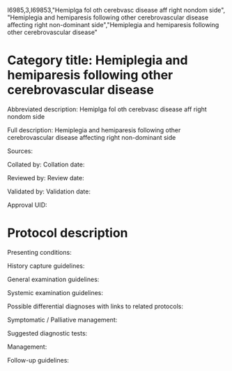 I6985,3,I69853,"Hemiplga fol oth cerebvasc disease aff right nondom side", "Hemiplegia and hemiparesis following other cerebrovascular disease affecting right non-dominant side","Hemiplegia and hemiparesis following other cerebrovascular disease"
# Category title: Hemiplegia and hemiparesis following other cerebrovascular disease

Abbreviated description: Hemiplga fol oth cerebvasc disease aff right nondom side

Full description: Hemiplegia and hemiparesis following other cerebrovascular disease affecting right non-dominant side

Sources:

Collated by:
Collation date:

Reviewed by:
Review date:

Validated by:
Validation date:

Approval UID:

# Protocol description

Presenting conditions:

History capture guidelines:

General examination guidelines:

Systemic examination guidelines:

Possible differential diagnoses with links to related protocols:

Symptomatic / Palliative management:

Suggested diagnostic tests:

Management:

Follow-up guidelines:
